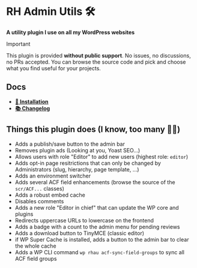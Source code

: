 # RH Admin Utils 🛠️

**A utility plugin I use on all my WordPress websites**<br>

> [!IMPORTANT]
> This plugin is provided **without public support**. No issues, no discussions, no PRs accepted.
> You can browse the source code and pick and choose what you find useful for your projects.

## Docs
- [**🔌 Installation**](./INSTALLATION.md)
- [**📚 Changelog**](./CHANGELOG.md)

## Things this plugin does (I know, too many 🤷‍♂️)

- Adds a publish/save button to the admin bar
- Removes plugin ads (Looking at you, Yoast SEO...)
- Allows users with role "Editor" to add new users (highest role: `editor`)
- Adds opt-in page resitrictions that can only be changed by Administrators (slug, hierarchy, page template, ...)
- Adds an environment switcher
- Adds several ACF field enhancements (browse the source of the `scr/ACF...` classes)
- Adds a robust embed cache
- Disables comments
- Adds a new role "Editor in chief" that can update the WP core and plugins
- Redirects uppercase URLs to lowercase on the frontend
- Adds a badge with a count to the admin menu for pending reviews
- Adds a download button to TinyMCE (classic editor)
- if WP Super Cache is installed, adds a button to the admin bar to clear the whole cache
- Adds a WP CLI command `wp rhau acf-sync-field-groups` to sync all ACF field groups